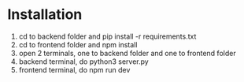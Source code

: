 # Installation

1. cd to backend folder and pip install -r requirements.txt
2. cd to frontend folder and npm install
3. open 2 terminals, one to backend folder and one to frontend folder
4. backend terminal, do python3 server.py
5. frontend terminal, do npm run dev
